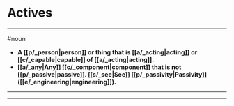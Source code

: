 # Actives
---
#noun
- **A [[p/_person|person]] or thing that is [[a/_acting|acting]] or [[c/_capable|capable]] of [[a/_acting|acting]].**
- **[[a/_any|Any]] [[c/_component|component]] that is not [[p/_passive|passive]]. [[s/_see|See]] [[p/_passivity|Passivity]] ([[e/_engineering|engineering]]).**
---
---
